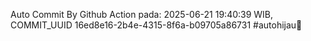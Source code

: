 Auto Commit By Github Action pada: 2025-06-21 19:40:39 WIB, COMMIT_UUID 16ed8e16-2b4e-4315-8f6a-b09705a86731 #autohijau🗿
